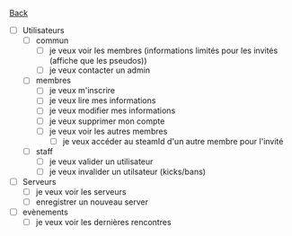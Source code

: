 [Back](../README.md)

- [ ] Utilisateurs
  - [ ] commun
    - [ ] je veux voir les membres (informations limités pour les invités (affiche que les pseudos))
    - [ ] je veux contacter un admin
  - [ ] membres
    - [ ] je veux m'inscrire
    - [ ] je veux lire mes informations
    - [ ] je veux modifier mes informations
    - [ ] je veux supprimer mon compte
    - [ ] je veux voir les autres membres
      - [ ] je veux accéder au steamId d'un autre membre pour l'invité
  - [ ] staff
    - [ ] je veux valider un utilisateur
    - [ ] je veux invalider un utilsateur (kicks/bans)
- [ ] Serveurs
  - [ ] je veux voir les serveurs
  - [ ] enregistrer un nouveau server
- [ ] evènements
  - [ ] je veux voir les dernières rencontres
